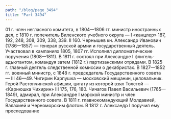 ```yaml
---
path: "/blog/page_3494"
title: "Part 3494"
---
```


01 г. член негласного комитета, в 1804—1806 гг. министр иностранных дел, с 1810 г. попечитель Виленского учебного округа — I «канцлер» 187, 192, 248, 308, 309, 338, 339. II 160.
Чернышев кн. Александр Иванович (1786—1857) — генерал русской армии и государственный деятель. Участвовал в кампаниях 1805, 1807 гг. Исполнял дипломатические поручения (1808—1811). В 1811 г. состоял при Александре I флигель-адъютантом, командуя зaтем (1812 г.) партизанскими отрядами. В 1825 г. главный деятель следственной комиссии о декабристах. В 1827—1852 гг. военный министр, с 1848 г. председатель Государственного совета — III 46—49.
Чигирин Карпушка — московский мещанин, целовальник. Герой Растопчинской афишки, цитату из которой взял Толстой — «Карнюшка Чихирин» III 175, 176, 180.
Чичагов Павел Васильевич (1765—1849), адмирал, при Александре I морской министр и член Государственного совета. В 1811 г. главнокомандующий Молдавией, Валахией и Черноморским флотом. В 1812 г. Александр I поручил ему преследование
